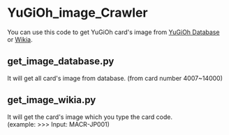 # YuGiOh_image_Crawler

You can use this code to get YuGiOh card's image from [YuGiOh Database](https://www.db.yugioh-card.com) or [Wikia](http://yugioh.wikia.com/wiki/Yu-Gi-Oh!_Wikia).

## get_image_database.py	
It will get all card's image from database.
(from card number 4007~14000)  

## get_image_wikia.py	
It will get the card's image which you type the card code.  
(example: >>> Input: MACR-JP001)
